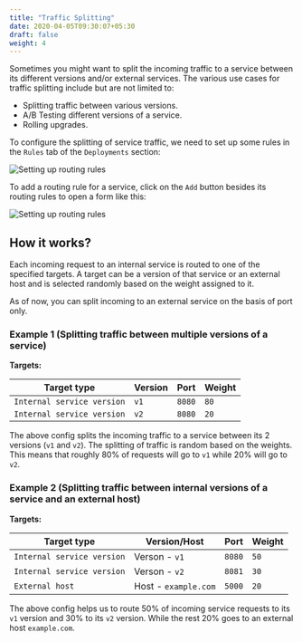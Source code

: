 ```yaml
---
title: "Traffic Splitting"
date: 2020-04-05T09:30:07+05:30
draft: false
weight: 4
---
```


Sometimes you might want to split the incoming traffic to a service between its different versions and/or external services. The various use cases for traffic splitting include but are not limited to:

- Splitting traffic between various versions.
- A/B Testing different versions of a service.
- Rolling upgrades.

To configure the splitting of service traffic, we need to set up some rules in the `Rules` tab of the `Deployments` section:

![Setting up routing rules](/images/screenshots/service-routes.png) 

To add a routing rule for a service, click on the `Add` button besides its routing rules to open a form like this:

![Setting up routing rules](/images/screenshots/add-service-route.png) 

## How it works?

Each incoming request to an internal service is routed to one of the specified targets. A target can be a version of that service or an external host and is selected randomly based on the weight assigned to it.

As of now, you can split incoming to an external service on the basis of port only.

### Example 1 (Splitting traffic between multiple versions of a service)

**Targets:**

| Target type                | Version | Port   | Weight |
|----------------------------|---------|--------|--------|
| `Internal service version` | `v1`    | `8080` | `80`   |
| `Internal service version` | `v2`    | `8080` | `20`   |

The above config splits the incoming traffic to a service between its 2 versions (`v1` and `v2`). The splitting of traffic is random based on the weights. This means that roughly 80% of requests will go to `v1` while 20% will go to `v2`.

### Example 2 (Splitting traffic between internal versions of a service and an external host)

**Targets:**

| Target type                | Version/Host         | Port   | Weight |
|----------------------------|----------------------|--------|--------|
| `Internal service version` | Verson - `v1`        | `8080` | `50`   |
| `Internal service version` | Verson - `v2`        | `8081` | `30`   |
| `External host`            | Host - `example.com` | `5000` | `20`   |

The above config helps us to route 50% of incoming service requests to its `v1` version and 30% to its `v2` version. While the rest 20% goes to an external host `example.com`.